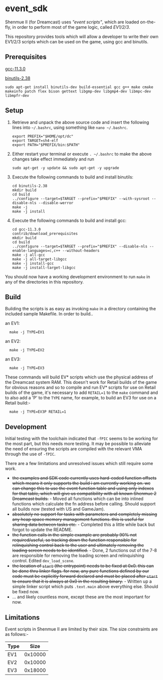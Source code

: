 # event_sdk
Shenmue II (for Dreamcast) uses _"event scripts"_, which are loaded on-the-fly, in order to perform most of the game logic, called _EV1/2/3_. 

This repository provides tools which will allow a developer to write their own EV1/2/3 scripts which can be used on the game, using gcc and binutils.

## Prerequisites

  [gcc-11.3.0](https://mirrorservice.org/sites/sourceware.org/pub/gcc/releases/gcc-11.3.0/gcc-11.3.0.tar.gz)

  [binutils-2.38](https://ftp.gnu.org/gnu/binutils/binutils-2.38.tar.gz)
  
  `sudo apt-get install binutils-dev build-essential gcc g++ make cmake makeinfo patch flex bison gettext libgmp-dev libgmp4-dev libmpc-dev libmpfr-dev`
  
## Setup
  
 1. Retrieve and unpack the above source code and insert the following lines into `~/.bashrc`, using something like `nano ~/.bashrc`.
    ```
    export PREFIX="$HOME/opt/dc"
    export TARGET=sh4-elf
    export PATH="$PREFIX/bin:$PATH"
    ```
 2. Either restart your terminal or execute `. ~/.bashrc` to make the above changes take effect immediately and run 

    ```
    sudo apt-get -y update && sudo apt-get -y upgrade
    ```

 3. Execute the following commands to build and install binutils:
    ```
    cd binutils-2.38
    mkdir build
    cd build
    ../configure --target=$TARGET --prefix="$PREFIX" --with-sysroot --disable-nls --disable-werror
    make -j
    make -j install
    ```

 4. Execute the following commands to build and install gcc:
    ```
    cd gcc-11.3.0
    contrib/download_prerequisites
    mkdir build
    cd build
    ../configure --target=$TARGET --prefix="$PREFIX" --disable-nls --enable-languages=c,c++ --without-headers
    make -j all-gcc
    make -j all-target-libgcc
    make -j install-gcc
    make -j install-target-libgcc
    ```
    
You should now have a working development environment to run `make` in any of the directories in this repository.

## Build

Building the scripts is as easy as invoking `make` in a directory containing the included sample Makefile. In order to build..

an EV1:

      make -j TYPE=EV1
    
    
an EV2:

      make -j TYPE=EV2
    
    
an EV3:

      make -j TYPE=EV3
      
These commands will build EV* scripts which use the physical address of the Dreamcast system RAM. This doesn't work for Retail builds of the game for obvious reasons and so to compile and run EV* scripts for use on Retail builds of the game, it's necessary to add `RETAIL=1` to the `make` command and to also add a 'P' to the `TYPE` name, for example, to build an EV3 for use on a Retail build:-

      make -j TYPE=EV3P RETAIL=1
    
    
## Development

Initial testing with the toolchain indicated that `-fPIC` seems to be working for the most part, but this needs more testing. It may be possible to alleviate the need of ensuring the scripts are compiled with the relevant VMA through the use of `-fPIC`.

There are a few limitations and unresolved issues which still require some work. 

  * ~~the examples and SDK code currently uses hard-coded function offsets which means it only supports the build i am currently working on. we can change this to use the event function table and using only indexes for that table, which will give us compatibility with all known Shenmue 2 Dreamcast builds.~~ - Moved all functions which can be into inlined functions which calculate the fn address before calling. Should support all builds now (tested with US and GameJam).
  * ~~absolutely no support for tasks with parameters and completely missing any heap space memory management functions. this is useful for sharing data between tasks etc.~~ - Completed this a little while back but forgot to update the README.
  * ~~the function calls in the simple example are probably 90% not required/useful, so tracking down the function responsible for relinquishing control back to the user and ultimately removing the loading screen needs to be identified.~~ - Done, 2 functions out of the 7-8 are responsible for removing the loading screen and relinquishing control. Edited `dev_load_scene`.
  * ~~the location of `start` (the entrypoint) needs to be fixed at 0x0. this can be done thru linker flags. for now, any pure functions defined by our code must be explicitly forward declared and must be placed after `start` to ensure that it is always at 0x0 in the resulting binary.~~ - Written up a simple linker script which puts `.text.main` above everything else. Should be fixed now.
  * ... and likely countless more, except these are the most important for now.

## Limitations

Event scripts in Shenmue II are limited by their size. 
The size constraints are as follows:-

| Type |   Size  |
|------|---------|
| EV1  | 0x10000 | 
| EV2  | 0x10000 |
| EV3  | 0x18000 |
